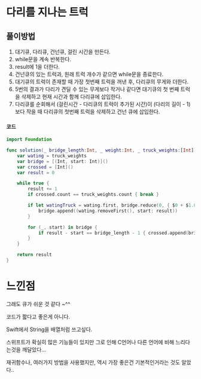 # 다리를 지나는 트럭



## 풀이방법

1. 대기큐, 다리큐, 건넌큐, 걸린 시간을 만든다.
2. while문을 계속 반복한다.
3. result에 1을 더한다.
4. 건넌큐의 있는 트럭과, 원래 트럭 개수가 같으면 while문을 종료한다.
5. 대기큐의 트럭이 존재할 때 가장 첫번째 트럭을 꺼낸 후, 다리큐의 무게와 더한다.
6. 5번의 결과가 다리가 견딜 수 있는 무게보다 작거나 같다면 대기큐의 첫 번째 트럭을 삭제하고 현재 시간과 함께 다리큐에 삽입한다.
7. 다리큐를 순회해서 (걸린시간 - 다리큐의 트럭이 추가된 시간)이 (다리의 길이 - 1)보다 작을 때 다리큐의 첫번째 트럭을 삭제하고 건넌 큐에 삽입한다.

#### 코드

```swift
import Foundation

func solution(_ bridge_length:Int, _ weight:Int, _ truck_weights:[Int]) -> Int {
    var wating = truck_weights
    var bridge = [(Int, start: Int)]()
    var crossed = [Int]()
    var result = 0

    while true {
        result += 1
        if crossed.count == truck_weights.count { break }

        if let watingTruck = wating.first, bridge.reduce(0, { $0 + $1.0 }) + watingTruck <= weight {
            bridge.append((wating.removeFirst(), start: result))
        }

        for (_, start) in bridge {
            if result - start == bridge_length - 1 { crossed.append(bridge.removeFirst().0) }
        }
    }

    return result
}
```



# 느낀점

그래도 큐가 쉬운 것 같다 ~^^

코드가 짧다고 좋은게 아니다.

Swift에서 String을 배열처럼 쓰고싶다.

스위프트가 확실히 많은 기능들이 있지만 그로 인해 C언어나 다른 언어에 비해 느리다는것을 깨달았다...

재귀함수나, 여러가지 방법을 사용했지만, 역시 가장 좋은건 기본적인거라는 것도 알았다..